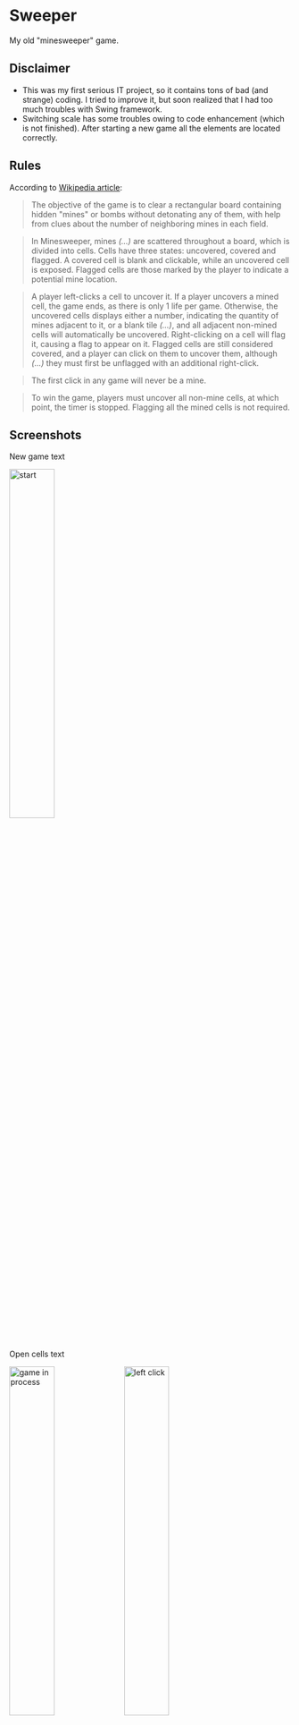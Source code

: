 # Sweeper
My old "minesweeper" game.

## Disclaimer
- This was my first serious IT project, so it contains tons of bad (and strange) coding.
I tried to improve it, but soon realized that I had too much troubles with Swing framework.
- Switching scale has some troubles owing to code enhancement (which is not finished). After starting a new game
all the elements are located correctly.

## Rules
According to [Wikipedia article](https://en.wikipedia.org/wiki/Minesweeper_(video_game)):

> The objective of the game is to clear a rectangular board containing hidden "mines" or bombs without
> detonating any of them, with help from clues about the number of neighboring mines in each field.

> In Minesweeper, mines _(...)_ are scattered throughout a board, which is divided into cells. Cells have three
> states: uncovered, covered and flagged. A covered cell is blank and clickable, while an uncovered cell is
> exposed. Flagged cells are those marked by the player to indicate a potential mine location.

> A player left-clicks a cell to uncover it. If a player uncovers a mined cell, the game ends, as there is
> only 1 life per game. Otherwise, the uncovered cells displays either a number, indicating the quantity of
> mines adjacent to it, or a blank tile _(...)_, and all adjacent non-mined cells will automatically be
> uncovered. Right-clicking on a cell will flag it, causing a flag to appear on it. Flagged cells are still
> considered covered, and a player can click on them to uncover them, although _(...)_ they must first be
> unflagged with an additional right-click.

> The first click in any game will never be a mine.

> To win the game, players must uncover all non-mine cells, at which point, the timer is stopped. Flagging
> all the mined cells is not required.

## Screenshots
New game text

<img src="screenshots/01_start.png" alt="start" width="40%" />

Open cells text

<img src="screenshots/02_game_in_process.png" alt="game in process" width="40%" /> <img src="screenshots/03_left_click.png" alt="left click" width="40%" />

Left+right click text

<img src="screenshots/04_left_right_click.png" alt="left right click" width="40%" />

Win text

<img src="screenshots/05_win.png" alt="win" width="40%" />

Lose text

<img src="screenshots/06_lose.png" alt="lose" width="40%" />

New game menu text

<img src="screenshots/07_new_game_menu.png" alt="new game menu" width="40%" />

Amateur level has 16x16 field with 40 mines:

<img src="screenshots/08_amateur.png" alt="amateur" width="40%" />

Expert level has ...:

<img src="screenshots/09_expert.png" alt="expert" width="40%" />

You can change scale of the game:

<img src="screenshots/10_scale_menu.png" alt="scale menu" width="40%" />

The default scale is 200%.
The game has different textures for 150% scale:

<img src="screenshots/11_scale_150.png" alt="scale 150" width="40%" /> <img src="screenshots/12_scale_150_2.png" alt="scale 150 2" width="40%" />

And also you can change your image pack:

<img src="screenshots/13_image_pack_menu.png" alt="image pack menu" width="40%" />

My friend made these textures special for me:

<img src="screenshots/14_second_image_pack.png" alt="second image pack" width="40%" />

And there's cheats menu:

<img src="screenshots/15_cheats_menu.png" alt="cheats menu" width="40%" />

- **Reset flags** option removes all current marks and sets obvious flags.
- **Open cells** opens all the cells which are obviously safe to open according to the flags.
- **Solve it!** tries its best to pass the game as far as possible.

Unfortunately, all these functions became glitchy for now due to my attempts to improve the game.

## Download
You can download [runnable jar-file](out/artifacts/Sweeper_jar). Current version works on my Mac, but I'm not sure about Windows. 


